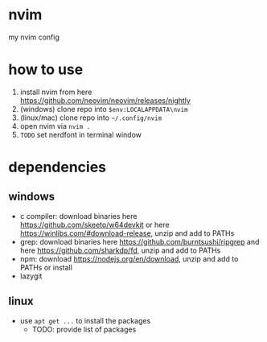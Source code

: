 # nvim
my nvim config

# how to use
1. install nvim from here https://github.com/neovim/neovim/releases/nightly
2. (windows) clone repo into `$env:LOCALAPPDATA\nvim`
2. (linux/mac) clone repo into `~/.config/nvim`
4. open nvim via `nvim .`
5. `TODO` set nerdfont in terminal window

# dependencies
## windows
- c compiler: download binaries here https://github.com/skeeto/w64devkit or here https://winlibs.com/#download-release, unzip and add to PATHs
- grep: download binaries here https://github.com/burntsushi/ripgrep and here https://github.com/sharkdp/fd, unzip and add to PATHs
- npm: download https://nodejs.org/en/download, unzip and add to PATHs or install
- lazygit

## linux
- use `apt get ...` to install the packages
  - TODO: provide list of packages
